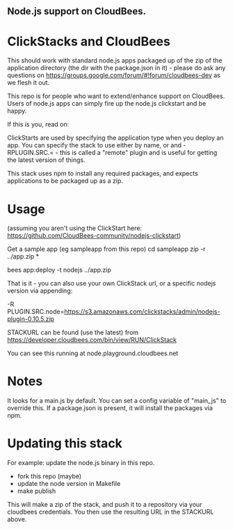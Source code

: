 ## Node.js support on CloudBees.

# ClickStacks and CloudBees
This should work with standard node.js apps packaged up of the zip of the application directory (the dir with the package.json in it) - please do ask any questions on
https://groups.google.com/forum/#!forum/cloudbees-dev as we flesh it out.

This repo is for people who want to extend/enhance support on CloudBees. Users of 
node.js apps can simply fire up the node.js clickstart and be happy.

If this is you, read on: 

ClickStarts are used by specifying the application type when you deploy an app. 
You can specify the stack to use either by name, or <name> and 
-RPLUGIN.SRC.<name>=<url> - this is called a "remote" plugin and is useful for 
getting the latest version of things.

This stack uses npm to install any required packages, and expects applications 
to be packaged up as a zip. 

# Usage

(assuming you aren't using the ClickStart here: https://github.com/CloudBees-community/nodejs-clickstart)

Get a sample app (eg sampleapp from this repo)
cd sampleapp
zip -r ../app.zip *

bees app:deploy -t nodejs ../app.zip 

That is it - you can also use your own ClickStack url, or a specific nodejs version via appending:

-R PLUGIN.SRC.node=https://s3.amazonaws.com/clickstacks/admin/nodejs-plugin-0.10.5.zip

STACKURL can be found (use the latest) from https://developer.cloudbees.com/bin/view/RUN/ClickStack

You can see this running at node.playground.cloudbees.net

# Notes
It looks for a main.js by default. You can set a config variable of "main_js" to override this.
If a package.json is present, it will install the packages via npm.

# Updating this stack

For example: update the node.js binary in this repo.

* fork this repo (maybe)
* update the node version in Makefile
* make publish

This will make a zip of the stack, and push it to a repository via your cloudbees credentials. 
You then use the resulting URL in the STACKURL above.

